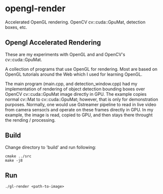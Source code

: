 # opengl-render
Accelerated OpenGL rendering. OpenCV cv::cuda::GpuMat, detection boxes, etc.


## Opengl Accelerated Rendering
These are my experiments with OpenGL and and OpenCV's cv::cuda::GpuMat. 

A collection of programs that use OpenGL for rendering. Most are based on OpenGL tutorials around the Web which I used for learning OpenGL. 

The main program (main.cpp, and detection_window.cpp) had my implementation of rendering of object detection bounding boxes over OpenCV cv::cuda::GpuMat image directly in GPU. The example copies normal cv::Mat to cv::cuda::GpuMat; however, that is only for demonstration purposes. Normally, one would use Gstreamer pipeline to read in live video from camera sensor/s and operate on these frames directly in GPU. In my example, the image is read, copied to GPU, and then stays there throught the rending / processing.

## Build
Change directory to 'build' and run following:

```
cmake ../src
make -j8
```

## Run
```
./gl-render <path-to-image>
```

